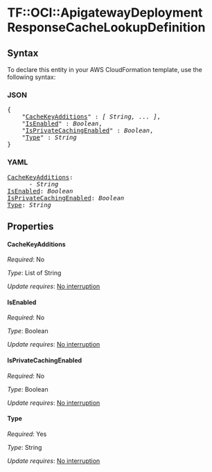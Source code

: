 # TF::OCI::ApigatewayDeployment ResponseCacheLookupDefinition

## Syntax

To declare this entity in your AWS CloudFormation template, use the following syntax:

### JSON

<pre>
{
    "<a href="#cachekeyadditions" title="CacheKeyAdditions">CacheKeyAdditions</a>" : <i>[ String, ... ]</i>,
    "<a href="#isenabled" title="IsEnabled">IsEnabled</a>" : <i>Boolean</i>,
    "<a href="#isprivatecachingenabled" title="IsPrivateCachingEnabled">IsPrivateCachingEnabled</a>" : <i>Boolean</i>,
    "<a href="#type" title="Type">Type</a>" : <i>String</i>
}
</pre>

### YAML

<pre>
<a href="#cachekeyadditions" title="CacheKeyAdditions">CacheKeyAdditions</a>: <i>
      - String</i>
<a href="#isenabled" title="IsEnabled">IsEnabled</a>: <i>Boolean</i>
<a href="#isprivatecachingenabled" title="IsPrivateCachingEnabled">IsPrivateCachingEnabled</a>: <i>Boolean</i>
<a href="#type" title="Type">Type</a>: <i>String</i>
</pre>

## Properties

#### CacheKeyAdditions

_Required_: No

_Type_: List of String

_Update requires_: [No interruption](https://docs.aws.amazon.com/AWSCloudFormation/latest/UserGuide/using-cfn-updating-stacks-update-behaviors.html#update-no-interrupt)

#### IsEnabled

_Required_: No

_Type_: Boolean

_Update requires_: [No interruption](https://docs.aws.amazon.com/AWSCloudFormation/latest/UserGuide/using-cfn-updating-stacks-update-behaviors.html#update-no-interrupt)

#### IsPrivateCachingEnabled

_Required_: No

_Type_: Boolean

_Update requires_: [No interruption](https://docs.aws.amazon.com/AWSCloudFormation/latest/UserGuide/using-cfn-updating-stacks-update-behaviors.html#update-no-interrupt)

#### Type

_Required_: Yes

_Type_: String

_Update requires_: [No interruption](https://docs.aws.amazon.com/AWSCloudFormation/latest/UserGuide/using-cfn-updating-stacks-update-behaviors.html#update-no-interrupt)

